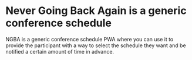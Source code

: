 # Never Going Back Again is a generic conference schedule

NGBA is a generic conference schedule PWA where you can use it to provide the participant with a way to select the schedule they want and be notified a certain amount of time in advance.
